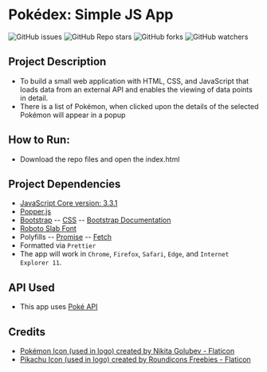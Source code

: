 # Pokédex: Simple JS App
![GitHub issues](https://img.shields.io/github/issues/eahowell/pokedex-js-app?color=yellow)
![GitHub Repo stars](https://img.shields.io/github/stars/eahowell/pokedex-js-app)
![GitHub forks](https://img.shields.io/github/forks/eahowell/pokedex-js-app)
![GitHub watchers](https://img.shields.io/github/watchers/eahowell/pokedex-js-app)

## Project Description
- To build a small web application with HTML, CSS, and JavaScript that loads data from an external API and enables the viewing of data points in detail.
- There is a list of Pokémon, when clicked upon the details of the selected Pokémon will appear in a popup

## How to Run:
- Download the repo files and open the index.html

## Project Dependencies
- [JavaScript Core version: 3.3.1](https://code.jquery.com/jquery-3.3.1.min.js)
- [Popper.js](https://cdn.jsdelivr.net/npm/popper.js@1.14.7/dist/umd/popper.min.js)
- [Bootstrap](https://cdn.jsdelivr.net/npm/bootstrap@4.3.1/dist/js/bootstrap.min.js)
-- [CSS](https://cdn.jsdelivr.net/npm/bootstrap@4.3.1/dist/css/bootstrap.min.css)
-- [Bootstrap Documentation](https://getbootstrap.com/docs/4.3/getting-started/introduction/)
- [Roboto Slab Font](https://fonts.googleapis.com/css2?family=Roboto+Slab:wght@100;300;400;900&display=swap)
- Polyfills
-- [Promise](js/promise-polyfill.js)
-- [Fetch](js/fetch-polyfill.js)
- Formatted via `Prettier`
- The app will work in `Chrome`, `Firefox`, `Safari`, `Edge`, and `Internet Explorer 11`.




## API Used
- This app uses [Poké API](https://pokeapi.co/api/v2/pokemon/)

## Credits
- [Pokémon Icon (used in logo) created by Nikita Golubev - Flaticon](https://www.flaticon.com/free-icons/pokeball_287221)
- [Pikachu Icon (used in logo) created by Roundicons Freebies - Flaticon](https://www.flaticon.com/free-icons/pikachu_188987)
 
